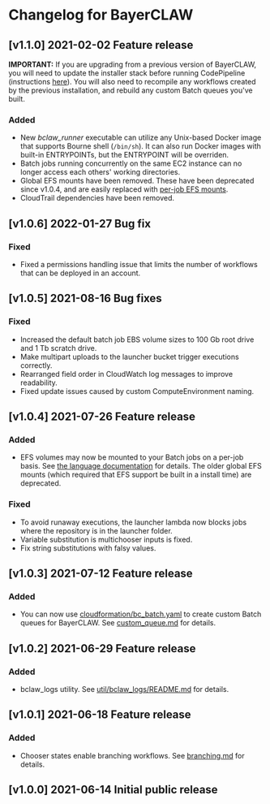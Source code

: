 # Changelog for BayerCLAW

## [v1.1.0] 2021-02-02 Feature release

**IMPORTANT:** If you are upgrading from a previous version of BayerCLAW, you will need to update the installer
stack before running CodePipeline (instructions [here](doc/deployment.md#updating-bayerclaw)). 
You will also need to recompile any workflows created by the previous installation, and rebuild any custom Batch
queues you've built.

### Added
- New _bclaw_runner_ executable can utilize any Unix-based Docker image that supports Bourne shell (`/bin/sh`).
It can also run Docker images with built-in ENTRYPOINTs, but the ENTRYPOINT will be overriden.
- Batch jobs running concurrently on the same EC2 instance can no longer access each others' working directories.
- Global EFS mounts have been removed. These have been deprecated since v1.0.4, and are easily replaced with 
[per-job EFS mounts](doc/language.md#the-steps-block). 
- CloudTrail dependencies have been removed.

## [v1.0.6] 2022-01-27 Bug fix
### Fixed
- Fixed a permissions handling issue that limits the number of workflows that can be deployed in an account.

## [v1.0.5] 2021-08-16 Bug fixes
### Fixed
- Increased the default batch job EBS volume sizes to 100 Gb root drive and 1 Tb scratch drive.
- Make multipart uploads to the launcher bucket trigger executions correctly.
- Rearranged field order in CloudWatch log messages to improve readability.
- Fixed update issues caused by custom ComputeEnvironment naming.

## [v1.0.4] 2021-07-26 Feature release
### Added
- EFS volumes may now be mounted to your Batch jobs on a per-job basis. See 
  [the language documentation](doc/language.md) for details. The older global EFS mounts (which
  required that EFS support be built in a install time) are deprecated.

### Fixed
- To avoid runaway executions, the launcher lambda now blocks jobs where the repository is in the launcher folder.
- Variable substitution is multichooser inputs is fixed.
- Fix string substitutions with falsy values.

## [v1.0.3] 2021-07-12 Feature release
### Added
- You can now use [cloudformation/bc_batch.yaml](cloudformation/bc_batch.yaml) to create custom Batch queues for
  BayerCLAW. See [custom_queue.md](doc/custom_queue.md) for details.

## [v1.0.2] 2021-06-29 Feature release
### Added
- bclaw_logs utility. See [util/bclaw_logs/README.md](util/bclaw_logs/README.md) for details.

## [v1.0.1] 2021-06-18 Feature release
### Added
- Chooser states enable branching workflows. See [branching.md](doc/branching.md) for details.

## [v1.0.0] 2021-06-14 Initial public release
